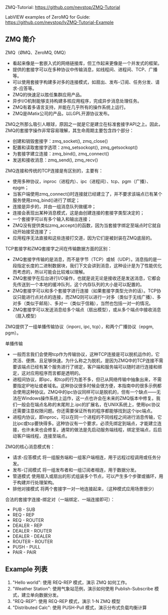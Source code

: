 ZMQ-Tutorial:
https://github.com/nevstop/ZMQ-Tutorial

LabVIEW examples of ZeroMQ for Guide:
https://github.com/nevstop/lvZMQ-Tutorial-Example


## ZMQ 简介

ZMQ（ØMQ、ZeroMQ, 0MQ）
 - 看起来像是一套嵌入式的网络链接库，但工作起来更像是一个并发式的框架。
 - 提供的套接字可以在多种协议中传输消息，如线程间、进程间、TCP、广播等。
 - 可以使用套接字构建多对多的连接模式，如扇出、发布-订阅、任务分发、请求-应答等。
 - ZMQ的快速足以胜任集群应用产品。
 - 异步I/O机制能够支持构建多核应用程序，完成异步消息处理任务。
 - ZMQ有着多语言支持，并能在几乎所有的操作系统上运行。
 - ZMQ是iMatix公司的产品，以LGPL开源协议发布。
 
ZMQ之所那么吸引人眼球，原因之一就是它是建立在标准套接字API之上。因此，ZMQ的套接字操作非常容易理解，其生命周期主要包含四个部分：

 - 创建和销毁套接字：zmq_socket(), zmq_close()
 - 配置和读取套接字选项：zmq_setsockopt(), zmq_getsockopt()
 - 为套接字建立连接：zmq_bind(), zmq_connect()
 - 发送和接收消息：zmq_send(), zmq_recv()
 
ZMQ连接和传统的TCP连接是有区别的，主要有：

 - 使用多种协议，inproc（进程内）、ipc（进程间）、tcp、pgm（广播）、epgm；
 - 当客户端使用zmq_connect()时连接就已经建立了，并不要求该端点已有某个服务使用zmq_bind()进行了绑定；
 - 连接是异步的，并由一组消息队列做缓冲；
 - 连接会表现出某种消息模式，这是由创建连接的套接字类型决定的；
 - 一个套接字可以有多个输入和输出连接；
 - ZMQ没有提供类似zmq_accept()的函数，因为当套接字绑定至端点时它就自动开始接受连接了；
 - 应用程序无法直接和这些连接打交道，因为它们是被封装在ZMQ底层的。
 
TCP套接字和ZMQ套接字之间在传输数据方面的区别：

 - ZMQ套接字传输的是消息，而不是字节（TCP）或帧（UDP）。消息指的是一段指定长度的二进制数据块，我们下文会讲到消息，这种设计是为了性能优化而考虑的，所以可能会比较难以理解。
 - ZMQ套接字在后台进行I/O操作，也就是说无论是接收还是发送消息，它都会先传送到一个本地的缓冲队列，这个内存队列的大小是可以配置的。
 - ZMQ套接字可以和多个套接字进行连接（如果套接字类型允许的话）。TCP协议只能进行点对点的连接，而ZMQ则可以进行一对多（类似于无线广播）、多对多（类似于邮局）、多对一（类似于信箱），当然也包括一对一的情况。
 - ZMQ套接字可以发送消息给多个端点（扇出模型），或从多个端点中接收消息（扇入模型）

ZMQ提供了一组单播传输协议（inporc, ipc, tcp），和两个广播协议（epgm, pgm）。
 
单播传输

 - 一般而言我们会使用tcp作为传输协议，这种TCP连接是可以脱机运作的，它灵活、便携、且足够快速。为什么称之为脱机，是因为ZMQ中的TCP连接不需要该端点已经有某个服务进行了绑定，客户端和服务端可以随时进行连接和绑定，这对应用程序而言都是透明的。
 - 进程间协议，即ipc，和tcp的行为差不多，但已从网络传输中抽象出来，不需要指定IP地址或者域名。这种协议很多时候会很方便，本指南中的很多示例都会使用这种协议。ZMQ中的ipc协议同样可以是脱机的，但有一个缺点——无法在Windows操作系统上运作，这一点也许会在未来的ZMQ版本中修复。我们一般会在端点名称的末尾附上.ipc的扩展名，在UNIX系统上，使用ipc协议还需要注意权限问题。你还需要保证所有的程序都能够找到这个ipc端点。
 - 进程内协议，即inproc，可以在同一个进程的不同线程之间进行消息传输，它比ipc或tcp要快得多。这种协议有一个要求，必须先绑定到端点，才能建立连接，也许未来也会修复。通常的做法是先启动服务端线程，绑定至端点，后启动客户端线程，连接至端点。
 
ZMQ的核心消息模式有：
 
 - 请求-应答模式 将一组服务端和一组客户端相连，用于远程过程调用或任务分发。
 - 发布-订阅模式 将一组发布者和一组订阅者相连，用于数据分发。
 - 管道模式 使用扇入或扇出的形式组装多个节点，可以产生多个步骤或循环，用于构建并行处理架构。
 - 排他对接模式 将两个套接字一对一地连接起来，（这种模式应用场景很少）

合法的套接字连接-绑定对（一端绑定、一端连接即可）：

 - PUB - SUB
 - REQ - REP
 - REQ - ROUTER
 - DEALER - REP
 - DEALER - ROUTER
 - DEALER - DEALER
 - ROUTER - ROUTER
 - PUSH - PULL
 - PAIR - PAIR
 
 
## Example 列表

 1. "Hello world": 使用 REQ-REP 模式，演示 ZMQ 如何工作。
 2. "Weather Station": 使用气象站范例，演示如何使用 Publish-Subscribe 模式，建立单向数据分发。
 3. "REQ-REP": 使用 REQ-REP 模式，演示 1-N ZMQ 模型
 4. "Distributed Calc": 使用 PUSH-Pull 模式，演示分布式负载均衡计算
